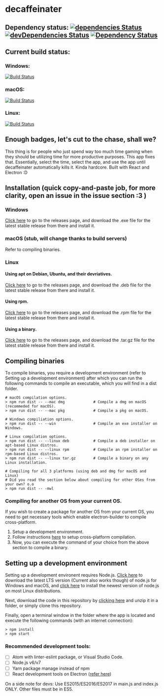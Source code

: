 # decaffeinater
## Dependency status: [![dependencies Status](https://david-dm.org/ibujs/decaffeinater/status.svg)](https://david-dm.org/ibujs/decaffeinater) [![devDependencies Status](https://david-dm.org/ibujs/decaffeinater/dev-status.svg)](https://david-dm.org/ibujs/decaffeinater?type=dev) [![Dependency Status](https://dependencyci.com/github/ibujs/decaffeinater/badge)](https://dependencyci.com/github/ibujs/decaffeinater)

## Current build status:
### Windows:
[![Build Status](https://ci.appveyor.com/api/projects/status/mi1xslomqvmq1e46)](https://ci.appveyor.com/project/ibujs/decaffeinater)
### macOS:
[![Build Status](https://travis-ci.org/ibujs/decaffeinater.svg?branch=master)](https://travis-ci.org/ibujs/decaffeinater)
### Linux:
[![Build Status](https://circleci.com/gh/ibujs/decaffeinater.svg?style=svg)](https://circleci.com/gh/ibujs/decaffeinater)

## Enough badges, let's cut to the chase, shall we?
This thing is for people who just spend way too much time gaming when they should be utilizing time for more productive purposes. This app fixes that. Essentially, select the time, select the app, and use the app until decaffeinater automatically kills it. Kinda hardcore. Built with React and Electron :D

## Installation (quick copy-and-paste job, for more clarity, open an issue in the issue section :3 )
### Windows
[Click here](https://github.com/ibujs/decaffeinater/releases) to go to the releases page, and download the .exe file for the latest stable release from there and install it.

### macOS (stub, will change thanks to build servers)
Refer to compiling binaries.

### Linux
#### Using apt on Debian, Ubuntu, and their devriatives.
[Click here](https://github.com/ibujs/decaffeinater/releases) to go to the releases page, and download the .deb file for the latest stable release from there and install it.
#### Using rpm.
[Click here](https://github.com/ibujs/decaffeinater/releases) to go to the releases page, and download the .rpm file for the latest stable release from there and install it.
#### Using a binary.
[Click here](https://github.com/ibujs/decaffeinater/releases) to go to the releases page, and download the .tar.gz file for the latest stable release from there and install it.

## Compiling binaries
To compile binaries, you require a development environment (refer to Setting up a development environment) after which you can run the following commands to compile an executable, which you will find in a dist folder.
```
# macOS compilation options.
> npm run dist -- --mac dmg             # Compile a dmg on macOS (recommeded for macOS).
> npm run dist -- --mac pkg             # Compile a pkg on macOS.

# Windows compiliation options.
> npm run dist -- --win                 # Compile an exe installer on Windows.

# Linux compilation options.
> npm run dist -- --linux deb           # Compile a deb installer on apt-based Linux distros.
> npm run dist -- --linux rpm           # Compile an rpm installer on rpm-based Linux distros.
> npm run dist -- --linux tar.gz        # Compile a binary on any Linux installation.

# Compiling for all 3 platforms (using deb and dmg for macOS and Linux)
# Did you read the section below about compiling for other OSes from your own? o.o
> npm run dist -- -mwl
```

### Compiling for another OS from your current OS.
If you wish to create a package for another OS from your current OS, you need to get necessary tools which enable electron-builder to compile cross-platform.
1. Setup a development environment.
2. Follow instructions [here](https://github.com/electron-userland/electron-builder/wiki/Multi-Platform-Build) to setup cross-platform compilation.
3. Now, you can execute the command of your choice from the above section to compile a binary.

## Setting up a development environment
Setting up a development environent requires Node.js. [Click here](https://nodejs.org/en/download/) to download the latest LTS version (Current also works though) of node.js for Windows and macOS, and [click here](https://nodejs.org/en/download/package-manager/) to install the newest version of node.js on most Linux distributions.

Next, download the code in this repository by [clicking here](https://github.com/ibujs/decaffeinater/archive/master.zip) and unzip it in a folder, or simply clone this repository.

Finally, open a terminal window in the folder where the app is located and execute the following commands (with an internet connection):
```
> npm install
> npm start
```
### Recommended development tools:
- [ ] Atom with linter-eslint package, or Visual Studio Code.
- [ ] Node.js v6/v7
- [ ] Yarn package manage instead of npm
- [ ] React development tools on Electron ([refer here](https://github.com/electron/electron/blob/master/docs/tutorial/devtools-extension.md))

On a side note for devs: Use ES2015/ES2016/ES2017 in main.js and index.js ONLY. Other files must be in ES5.
